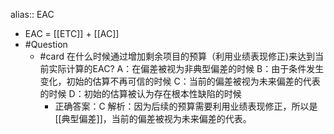alias:: EAC

- EAC = [[ETC]] + [[AC]]
- #Question
	- #card 在什么时候通过增加剩余项目的预算（利用业绩表现修正)来达到当前实际计算的EAC?
	  A：在偏差被视为非典型偏差的时候
	  B：由于条件发生变化，初始的估算不再可信的时候
	  C：当前的偏差被视为未来偏差的代表的时候
	  D：初始的估算被认为存在根本性缺陷的时候
		- 正确答案：C
		  解析：因为后续的预算需要利用业绩表现修正，所以是[[典型偏差]]，当前的偏差被视为未来偏差的代表。